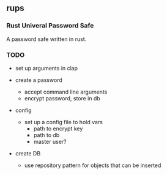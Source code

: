 ## rups
### Rust Univeral Password Safe
A password safe written in rust.

### TODO
-  set up arguments in clap

-  create a password
    - accept command line arguments
    - encrypt password, store in db

- config
    - set up a config file to hold vars
        - path to encrypt key
        - path to db
        - master user?

- create DB
    - use repository pattern for objects that can be inserted

